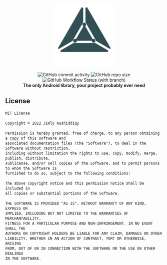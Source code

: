 <p align="center">
  <a href="https://jimlyas.github.io/arc/">
    <img src="https://raw.githubusercontent.com/jimlyas/arc/main/docs/src/assets/arc_logo.png" width="200" alt="ARC">
  </a>
</p>

<p align="center">
  <img alt="GitHub commit activity" src="https://img.shields.io/github/commit-activity/m/jimlyas/arc">
  <img alt="GitHub repo size" src="https://img.shields.io/github/repo-size/jimlyas/arc">
  <img alt="GitHub Workflow Status (with branch)" src="https://img.shields.io/github/actions/workflow/status/jimlyas/arc/documentation.yml"><br/>
  <strong>The only Android library, your project probably ever need</strong>
</p>

## License

```
MIT License

Copyright © 2022 Jimly Asshiddiqy

Permission is hereby granted, free of charge, to any person obtaining a copy of this software and
associated documentation files (the "Software"), to deal in the Software without restriction,
including without limitation the rights to use, copy, modify, merge, publish, distribute,
sublicense, and/or sell copies of the Software, and to permit persons to whom the Software is
furnished to do so, subject to the following conditions:

The above copyright notice and this permission notice shall be included in
all copies or substantial portions of the Software.

THE SOFTWARE IS PROVIDED "AS IS", WITHOUT WARRANTY OF ANY KIND, EXPRESS OR
IMPLIED, INCLUDING BUT NOT LIMITED TO THE WARRANTIES OF MERCHANTABILITY,
FITNESS FOR A PARTICULAR PURPOSE AND NON-INFRINGEMENT. IN NO EVENT SHALL THE
AUTHORS OR COPYRIGHT HOLDERS BE LIABLE FOR ANY CLAIM, DAMAGES OR OTHER
LIABILITY, WHETHER IN AN ACTION OF CONTRACT, TORT OR OTHERWISE, ARISING
FROM, OUT OF OR IN CONNECTION WITH THE SOFTWARE OR THE USE OR OTHER DEALINGS
IN THE SOFTWARE.
```
